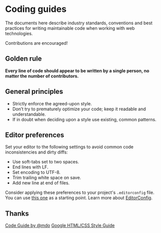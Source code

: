 # Coding guides #

The documents here describe industry standards, conventions and best practices for writing maintainable code when working with web technologies.

Contributions are encouraged!


## Golden rule ##

**Every line of code should appear to be written by a single person, no matter the number of contributors.**


## General principles ##

+ Strictly enforce the agreed-upon style.
+ Don’t try to prematurely optimize your code; keep it readable and understandable.
+ If in doubt when deciding upon a style use existing, common patterns.


## Editor preferences ##

Set your editor to the following settings to avoid common code inconsistencies and dirty diffs:

+ Use soft-tabs set to two spaces.
+ End lines with LF.
+ Set encoding to UTF-8.
+ Trim trailing white space on save.
+ Add new line at end of files.

Consider applying these preferences to your project's `.editorconfig` file. You can use [this one](.editorconfig) as a starting point. Learn more about [EditorConfig].

## Thanks ##

[Code Guide by @mdo](https://github.com/mdo/code-guide)
[Google HTML/CSS Style Guide](https://google-styleguide.googlecode.com/svn/trunk/htmlcssguide.xml)



[EditorConfig]: http://editorconfig.org/
